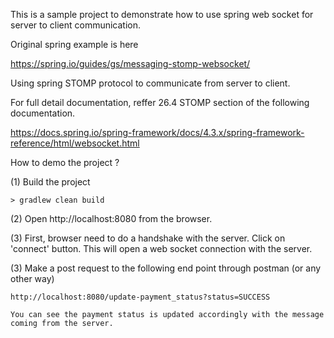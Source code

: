 This is a sample project to demonstrate how to use spring web socket
for server to client communication. 

Original spring example is here

https://spring.io/guides/gs/messaging-stomp-websocket/

Using spring STOMP protocol to communicate from server to client.

For full detail documentation, reffer 26.4 STOMP section of the following documentation.

https://docs.spring.io/spring-framework/docs/4.3.x/spring-framework-reference/html/websocket.html

How to demo the project ?

(1) Build the project

    > gradlew clean build

(2) Open http://localhost:8080 from the browser.

(3) First, browser need to do a handshake with the server. Click on 'connect' button. This will 
open a web socket connection with the server.

(3) Make a post request to the following end point through postman (or any other way)

    http://localhost:8080/update-payment_status?status=SUCCESS

    You can see the payment status is updated accordingly with the message coming from the server.

   